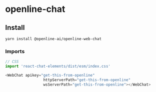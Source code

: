 # openline-chat

## Install

```
yarn install @openline-ai/openline-web-chat
```

### Imports

```javascript
// CSS
import 'react-chat-elements/dist/esm/index.css'

<WebChat apikey="get-this-from-openline"
                 httpServerPath="get-this-from-openline"
                 wsServerPath="get-this-from-openline"></WebChat>

